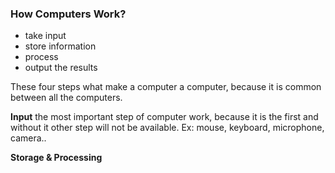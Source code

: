 ### How Computers Work?
- take input
- store information
- process
- output the results

These four steps what make a computer a computer, because it is common between all the computers.

**Input**
the most important step of computer work, because it is the first and without it other step will not be available.
Ex: mouse, keyboard, microphone, camera..

**Storage & Processing**
